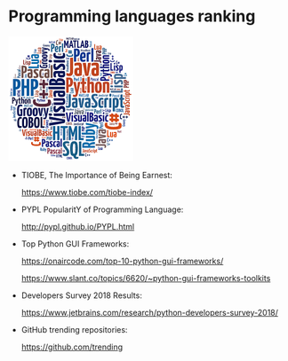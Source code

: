 # Programming languages ranking

![](/images/Word_cloud.png)
* TIOBE, The Importance of Being Earnest:

  https://www.tiobe.com/tiobe-index/
  
  
* PYPL PopularitY of Programming Language:

  http://pypl.github.io/PYPL.html
 
* Top Python GUI Frameworks:

  https://onaircode.com/top-10-python-gui-frameworks/
  
  https://www.slant.co/topics/6620/~python-gui-frameworks-toolkits
 
 * Developers Survey 2018 Results:
 
   https://www.jetbrains.com/research/python-developers-survey-2018/
   
  * GitHub trending repositories:
  
    https://github.com/trending
    
